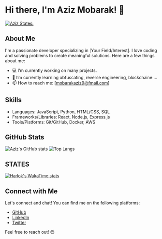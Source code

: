 # Hi there, I'm Aziz Mobarak! 👋
[![Aziz States: ](https://wakatime.com/badge/user/c0b53685-6211-4374-b412-40cc10ea4fd3.svg)](https://wakatime.com/@c0b53685-6211-4374-b412-40cc10ea4fd3)
## About Me
I'm a passionate developer specializing in [Your Field/Interest]. I love coding and solving problems to create meaningful solutions. Here are a few things about me:

- 💻 I’m currently working on many projects.
- 🌱 I’m currently learning obfuscating, reverse engineering, blockchaine ...
- 📫 How to reach me: [mobarakaziz9@fmail.com]

## Skills
- Languages: JavaScript, Python, HTML/CSS, SQL
- Frameworks/Libraries: React, Node.js, Express.js
- Tools/Platforms: Git/GitHub, Docker, AWS

## GitHub Stats
![Aziz's GitHub stats](https://github-readme-stats.vercel.app/api?username=azizmobarak&show_icons=true&theme=transparent)
![Top Langs](https://github-readme-stats.vercel.app/api/top-langs/?username=azizmobarak&layout=compact&theme=transparent)

## STATES
[![Harlok's WakaTime stats](https://github-readme-stats.vercel.app/api/wakatime?username=azizmobarak)](https://github.com/anuraghazra/github-readme-stats)

## Connect with Me
Let's connect and chat! You can find me on the following platforms:

- [GitHub](https://github.com/azizmobarak)
- [LinkedIn](https://www.linkedin.com/in/azizmobarak/)
- [Twitter](https://twitter.com/mobarakaziz95)

Feel free to reach out! 😊
